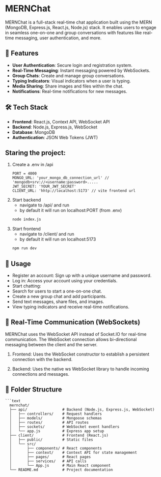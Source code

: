 # MERNChat

MERNChat is a full-stack real-time chat application built using the MERN (MongoDB, Express.js, React.js, Node.js) stack. It enables users to engage in seamless one-on-one and group conversations with features like real-time messaging, user authentication, and more.

## 🚀 Features

- **User Authentication**: Secure login and registration system.
- **Real-Time Messaging**: Instant messaging powered by WebSockets.
- **Group Chats**: Create and manage group conversations.
- **Typing Indicators**: Visual indicators when a user is typing.
- **Media Sharing**: Share images and files within the chat.
- **Notifications**: Real-time notifications for new messages.

## 🛠 Tech Stack

- **Frontend**: React.js, Context API, WebSocket API
- **Backend**: Node.js, Express.js, WebSocket
- **Database**: MongoDB
- **Authentication**: JSON Web Tokens (JWT)

## Staring the project:
1. Create a .env in /api
   ```text
   PORT = 4000
   MONGO_URL: 'your_mongo_db_connection_url' // 'mongodb+srv://<username:password>.....
   JWT_SECRET: 'YOUR_JWT_SECRET'
   CLIENT_URL: 'hhtp://localhost:5173' // vite frontend url

2. Start backend
   - navigate to /api/ and run
   - by default it will run on localhost:PORT (from .env)
    ```bash
    node index.js

3. Start frontend
    - navigate to /client/ and run
    - by default it will run on localhost:5173
    ```bash
    npm run dev


## 💬 Usage

- Register an account: Sign up with a unique username and password.
- Log in: Access your account using your credentials.
- Start chatting:
- Search for users to start a one-on-one chat.
- Create a new group chat and add participants.
- Send text messages, share files, and images.
- View typing indicators and receive real-time notifications.


## 🔗 Real-Time Communication (WebSockets)
MERNChat uses the WebSocket API instead of Socket.IO for real-time communication. The WebSocket connection allows bi-directional messaging between the client and the server.

1. Frontend: Uses the WebSocket constructor to establish a persistent connection with the backend.

2. Backend: Uses the native ws WebSocket library to handle incoming connections and messages.


## 📁 Folder Structure

    ```text
      mernchat/
      ├── api/                # Backend (Node.js, Express.js, WebSocket)
      │   ├── controllers/    # Request handlers
      │   ├── models/         # Mongoose schemas
      │   ├── routes/         # API routes
      │   ├── sockets/        # WebSocket event handlers
      │   └── app.js          # Express app setup
      ├── client/             # Frontend (React.js)
      │   ├── public/         # Static files
      │   └── src/
      │       ├── components/ # React components
      │       ├── context/    # Context API for state management
      │       ├── pages/      # React pages
      │       ├── services/   # API calls
      │       └── App.js      # Main React component
      └── README.md           # Project documentation



